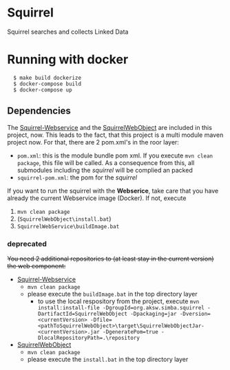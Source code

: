 # Squirrel
Squirrel searches and collects Linked Data

# Running with docker
```
  $ make build dockerize
  $ docker-compose build
  $ docker-compose up
```

## Dependencies

The [Squirrel-Webservice](https://github.com/phhei/Squirrel-Webservice) and the [SquirrelWebObject](https://github.com/phhei/SquirrelWebObject) are included in this project, now. This leads to the fact, that this project is a multi module maven project now. For that, there are 2 pom.xml's in the roor layer:
- `pom.xml`: this is the module bundle pom xml. If you execute ``mvn clean package``, this file will be called. As a consequence from this, all submodules including the _squirrel_ will be complied an packed
- `squirrel-pom.xml`: the pom for the _squirrel_

If you want to run the squirrel with the **Webserice**, take care that you have already the current Webservice image (Docker). If not, execute
1. ``mvn clean package``
1. (``SquirrelWebObject\install.bat``)
1. ``SquirrelWebService\buildImage.bat``

### deprecated
~~You need 2 additional repositories to (at least stay in the current version) the web component:~~

- [Squirrel-Webservice](https://github.com/phhei/Squirrel-Webservice)
  - ``mvn clean package``
  - please execute the ``buildImage.bat`` in the top directory layer
    - to use the local respository from the project, execute ``mvn install:install-file -DgroupId=org.aksw.simba.squirrel -DartifactId=SquirrelWebObject -Dpackaging=jar -Dversion=<currentVersion> -Dfile=<pathToSquirrelWebObject>\target\SquirrelWebObjectJar-<currentVersion>.jar -DgeneratePom=true -DlocalRepositoryPath=.\repository``
- [SquirrelWebObject](https://github.com/phhei/SquirrelWebObject)
  - ``mvn clean package``
  - please execute the ``install.bat`` in the top directory layer
